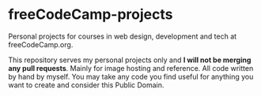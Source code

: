 # freeCodeCamp-projects
Personal projects for courses in web design, development and tech at freeCodeCamp.org.

This repository serves my personal projects only and **I will not be merging any pull requests**. Mainly for image hosting and reference. All code written by hand by myself. You may take any code you find useful for anything you want to create and consider this Public Domain. 
